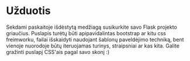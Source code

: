 # Užduotis

Sekdami paskaitoje išdėstytą medžiagą susikurkite savo Flask projekto griaučius. Puslapis turėtų būti apipavidalintas bootstrap ar kitu css freimworku, failai išskaidyti naudojant šablonų paveldėjimo techniką, bent vienoje nuorodoje būtų iteruojamas turinys, straipsniai ar kas kita. Galite gražinti puslapį CSS'ais pagal savo skonį :) 


